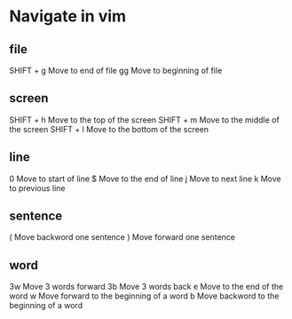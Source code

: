 # Navigate in vim

## file
SHIFT + g          Move to end of file
gg                 Move to beginning of file

## screen
SHIFT + h          Move to the top of the screen
SHIFT + m          Move to the middle of the screen
SHIFT + l          Move to the bottom of the screen

## line
0                  Move to start of line
$                  Move to the end of line
j                  Move to next line
k                  Move to previous line

## sentence
(                  Move backword one sentence
)                  Move forward  one sentence

## word
3w                 Move 3 words forward
3b                 Move 3 words back
e                  Move to the end of the word
w                  Move forward to the beginning of a word
b                  Move backword to the beginning of a word


